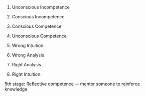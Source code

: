 1. Unconscious Incompetence
2. Conscious Incompetence
3. Conscious Competence
4. Unconscious Competence

1. Wrong Intuition
2. Wrong Analysis
3. Right Analysis
4. Right Intuition

5th stage: Reflective competence -- mentor someone to reinforce knowledge
